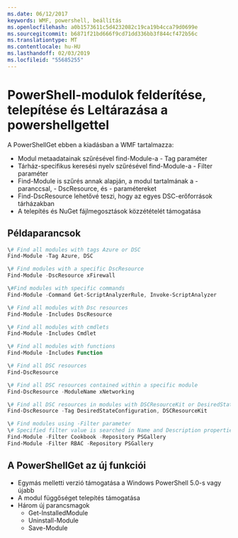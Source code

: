 ```yaml
---
ms.date: 06/12/2017
keywords: WMF, powershell, beállítás
ms.openlocfilehash: a0b1573611c5d4232082c19ca19b4cca79d0699e
ms.sourcegitcommit: b6871f21bd666f9cd71dd336bb3f844cf472b56c
ms.translationtype: MT
ms.contentlocale: hu-HU
ms.lasthandoff: 02/03/2019
ms.locfileid: "55685255"
---
```

# <a name="powershell-module-discovery-install-and-inventory-with-powershellget"></a>PowerShell-modulok felderítése, telepítése és Leltárazása a powershellgettel

A PowerShellGet ebben a kiadásban a WMF tartalmazza:
-   Modul metaadatainak szűrésével find-Module-a - Tag paraméter
-   Tárház-specifikus keresési nyelv szűrésével find-Module-a - Filter paraméter
-   Find-Module is szűrés annak alapján, a modul tartalmának a - paranccsal, - DscResource, és - paramétereket
-   Find-DscResource lehetővé teszi, hogy az egyes DSC-erőforrások tárházakban
-   A telepítés és NuGet fájlmegosztások közzétételét támogatása

## <a name="example-commands"></a>Példaparancsok
```powershell
\# Find all modules with tags Azure or DSC
Find-Module -Tag Azure, DSC

\# Find modules with a specific DscResource
Find-Module -DscResource xFirewall

\#Find modules with specific commands
Find-Module -Command Get-ScriptAnalyzerRule, Invoke-ScriptAnalyzer

\# Find all modules with Dsc resources
Find-Module -Includes DscResource

\# Find all modules with cmdlets
Find-Module -Includes Cmdlet

\# Find all modules with functions
Find-Module -Includes Function

\# Find all DSC resources
Find-DscResource

\# Find all DSC resources contained within a specific module
Find-DscResource -ModuleName xNetworking

\# Find all DSC resources in modules with DSCResourceKit or DesiredStateConfiguration
Find-DscResource -Tag DesiredStateConfiguration, DSCResourceKit

\# Find modules using -Filter parameter
\# Specified filter value is searched in Name and Description properties
Find-Module -Filter Cookbook -Repository PSGallery
Find-Module -Filter RBAC -Repository PSGallery
```

## <a name="new-features-in-powershellget"></a>A PowerShellGet az új funkciói
-   Egymás melletti verzió támogatása a Windows PowerShell 5.0-s vagy újabb
-   A modul függőséget telepítés támogatása
-   Három új parancsmagok
    -   Get-InstalledModule
    -   Uninstall-Module
    -   Save-Module

